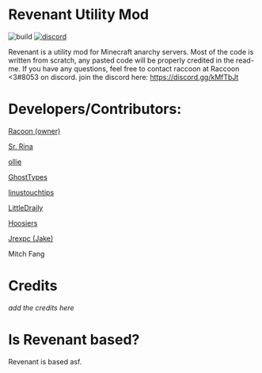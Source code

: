 # Revenant Utility Mod

![build](https://github.com/i0x75/Revenant/workflows/Java%20CI%20with%20Gradle/badge.svg)
[![discord](https://img.shields.io/badge/Discord-NJcbTm9-8080c0)](https://discord.gg/NJcbTm9)

Revenant is a utility mod for Minecraft anarchy servers. Most of the code is written from scratch, any pasted code will be properly credited in the read-me. If you have any questions, feel free to contact raccoon at Raccoon <3#8053 on discord. join the discord here: https://discord.gg/kMfTbJt

# Developers/Contributors:

[Racoon (owner)](https://github.com/i0x75) 

[Sr. Rina](https://github.com/SirRina) 

[ollie](https://github.com/olliem5) 

[GhostTypes](https://github.com/GhostTypes) 

[linustouchtips](https://github.com/linustouchtips) 

[LittleDraily](https://github.com/LittleDraily) 

[Hoosiers](https://github.com/IUDevman) 

[Jrexpc (Jake)](https://github.com/Jrepxc) 

Mitch Fang

# Credits

*add the credits here*

# Is Revenant based?

Revenant is based asf.
